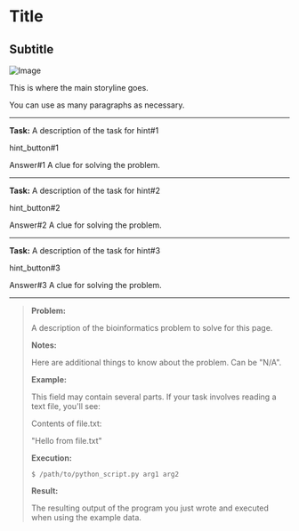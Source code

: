 Title
=====

Subtitle
--------

![Image](/path/to/img.jpg "Title")

This is where the main storyline goes.

You can use as many paragraphs as necessary.

---

**Task:** A description of the task for hint#1

hint_button#1

Answer#1 A clue for solving the problem.

---

**Task:** A description of the task for hint#2

hint_button#2

Answer#2 A clue for solving the problem.

---

**Task:** A description of the task for hint#3

hint_button#3

Answer#3 A clue for solving the problem.

---

>**Problem:**
>
>A description of the bioinformatics problem to solve for this page. 
>
>**Notes:**
>
>Here are additional things to know about the problem. Can be "N/A".
>
>**Example:**
>
>This field may contain several parts. If your task involves reading a text file, you'll see:
>
>Contents of file.txt:
>
>"Hello from file.txt"
>
>**Execution:**
>
>`$ /path/to/python_script.py arg1 arg2`
>
>**Result:**
>
>The resulting output of the program you just wrote and executed when using the example data.